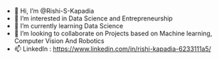 - 👋 Hi, I’m @Rishi-S-Kapadia
- 👀 I’m interested in Data Science and Entrepreneurship 
- 🌱 I’m currently learning Data Science
- 💞️ I’m looking to collaborate on Projects based on Machine learning, Computer Vision And Robotics
- 📫 LinkedIn : https://www.linkedin.com/in/rishi-kapadia-6233111a5/

<!---
Rishi-S-Kapadia/Rishi-S-Kapadia is a ✨ special ✨ repository because its `README.md` (this file) appears on your GitHub profile.
You can click the Preview link to take a look at your changes.
--->
